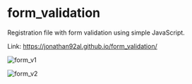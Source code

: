 # form_validation
Registration file with form validation using simple JavaScript.  

Link: https://jonathan92al.github.io/form_validation/  

![form_v1](https://user-images.githubusercontent.com/79136673/128170394-f3b90c5e-688c-43a3-884c-01dfc281cf74.png)  

![form_v2](https://user-images.githubusercontent.com/79136673/128170546-e475c840-365b-4bce-941e-eb6dba154b94.png)

